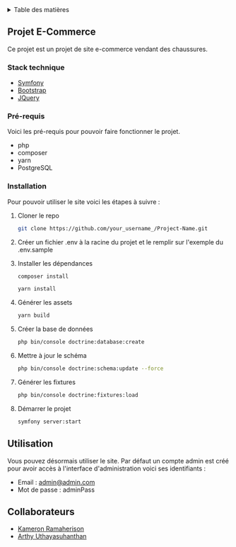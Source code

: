 <!-- TABLE OF CONTENTS -->
<details>
  <summary>Table des matières</summary>
  <ol>
    <li><a href="#projet-e-commerce">Projet E-Commerce</a></li>
    <li><a href="#stack-technique">Stack technique</a></li>
    <li><a href="#pré-requis">Pré requis</a></li>
    <li><a href="#installation">Installation</a></li>
    <li><a href="#utilisation">Utilisation</a></li>
    <li><a href="#collaborateurs">Collaborateurs</a></li>
  </ol>
</details>


## Projet E-Commerce

Ce projet est un projet de site e-commerce vendant des chaussures.

### Stack technique

* [Symfony](https://symfony.com/)
* [Bootstrap](https://getbootstrap.com)
* [JQuery](https://jquery.com)

### Pré-requis

Voici les pré-requis pour pouvoir faire fonctionner le projet.
* php
* composer
* yarn
* PostgreSQL

### Installation

Pour pouvoir utiliser le site voici les étapes à suivre :

1. Cloner le repo
   ```sh
   git clone https://github.com/your_username_/Project-Name.git
   ```
2. Créer un fichier .env à la racine du projet et le remplir sur l'exemple du .env.sample

3. Installer les dépendances
   ```sh
   composer install
   ```
   ```sh
   yarn install
   ```
4. Générer les assets
   ```sh
   yarn build
   ```
5. Créer la base de données
   ```sh
   php bin/console doctrine:database:create
   ```
6. Mettre à jour le schéma
   ```sh
   php bin/console doctrine:schema:update --force
   ```
7. Générer les fixtures
   ```sh
   php bin/console doctrine:fixtures:load
   ```
8. Démarrer le projet
   ```sh
   symfony server:start
   ```

## Utilisation

Vous pouvez désormais utiliser le site.
Par défaut un compte admin est créé pour avoir accès à l'interface d'administration voici ses identifiants :
* Email : admin@admin.com
* Mot de passe : adminPass


## Collaborateurs

* [Kameron Ramaherison](https://github.com/kameronramah)
* [Arthy Uthayasuhanthan](https://github.com/arthy-uthayasuhanthan)

